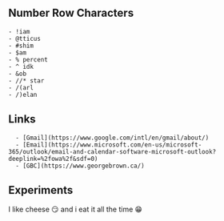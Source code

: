  ## Number Row Characters

    - !iam
    - @tticus
    - #shim
    - $am
    - % percent
    - ^ idk
    - &ob
    - //* star
    - /(arl
    - /)elan

  ## Links

      - [Gmail](https://www.google.com/intl/en/gmail/about/)
      - [Email](https://www.microsoft.com/en-us/microsoft-365/outlook/email-and-calendar-software-microsoft-outlook?deeplink=%2fowa%2f&sdf=0)
      - [GBC](https://www.georgebrown.ca/)

  ## Experiments
  I like cheese :smirk: and i eat it all the time :grin:

